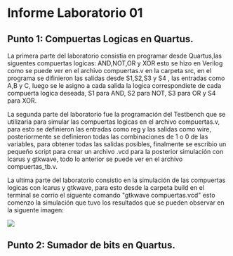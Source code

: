 # Informe Laboratorio 01 
## Punto 1: Compuertas Logicas en Quartus.

 La primera parte del laboratorio consistia en programar desde Quartus,las siguentes compuertas logicas: AND,NOT,OR y XOR esto se hizo en Verilog como se puede ver en el archivo compuertas.v en la carpeta src, en el programa se difinieron las salidas desde S1,S2,S3 y S4 , las entradas como A,B y C, luego se le asigno a cada salida la logica correspondiete de cada compuerta logica deseada, S1 para AND, S2 para NOT, S3 para OR y S4 para XOR.

 La segunda parte del laboratorio fue la programación del Testbench que se utilizaria para simular las compuertas logicas en el archivo compuertas.v, para esto se definieron las entradas como reg y las salidas como wire, posteriormente se definieron todas las combinaciones de 1 o 0 de las variables, para obtener todas las salidas posibles, finalmente se escribio un pequeño script para crear un archivo .vcd para la posterior simulación con Icarus y gtkwave, todo lo anterior se puede ver en el archivo compuertas_tb.v.

 La ultima parte del laboratorio consistio en la simulación de las compuertas logicas con Icarus y gtkwave, para esto desde la carpeta build en el terminal se corrio el siguente comando "gtkwave compuertas.vcd" esto comenzo la simulación que tuvo los resultados que se pueden observar en la siguente imagen:

 ![](Imagenes/Gráfica_compuertas.png)


## Punto 2: Sumador de bits en Quartus.




